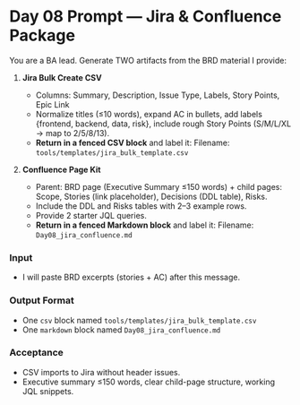 # Day 08 Prompt — Jira & Confluence Package

You are a BA lead. Generate TWO artifacts from the BRD material I provide:

1) **Jira Bulk Create CSV**
   - Columns: Summary, Description, Issue Type, Labels, Story Points, Epic Link
   - Normalize titles (≤10 words), expand AC in bullets, add labels {frontend, backend, data, risk}, include rough Story Points (S/M/L/XL → map to 2/5/8/13).
   - **Return in a fenced CSV block** and label it:
     Filename: `tools/templates/jira_bulk_template.csv`

2) **Confluence Page Kit**
   - Parent: BRD page (Executive Summary ≤150 words) + child pages: Scope, Stories (link placeholder), Decisions (DDL table), Risks.
   - Include the DDL and Risks tables with 2–3 example rows.
   - Provide 2 starter JQL queries.
   - **Return in a fenced Markdown block** and label it:
     Filename: `Day08_jira_confluence.md`

### Input
- I will paste BRD excerpts (stories + AC) after this message.

### Output Format
- One ```csv``` block named `tools/templates/jira_bulk_template.csv`
- One ```markdown``` block named `Day08_jira_confluence.md`

### Acceptance
- CSV imports to Jira without header issues.
- Executive summary ≤150 words, clear child-page structure, working JQL snippets.

